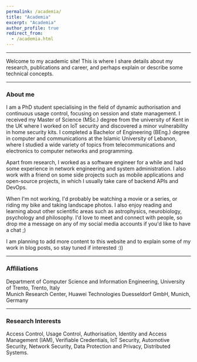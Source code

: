 ```yaml
---
permalink: /academia/
title: "Academia"
excerpt: "Academia"
author_profile: true
redirect_from: 
  - /academia.html
---
```


---
Welcome to my academic site! This is where I share details about my research, publications and career, and perhaps explain or describe some technical concepts.

---

### About me
I am a PhD student specialising in the field of dynamic authorisation and continuous usage control, focusing on session and state management.
I received my Master of Science (MSc.) degree from the university of Kent in the UK where I worked on IoT security and discovered a minor vulnerability in home security kits.
I completed a Bachelor of Engineering (BEng.) degree in computer and communications at the Islamic University of Lebanon, where I studied a wide variety of topics from telecommunications and electronics to computer networks and programming. 

Apart from research, I worked as a software engineer for a while and had some experience in network engineering and system administration.
I also work with a friend on some side projects such as mobile applications and open-source projects, in which I usually take care of backend APIs and DevOps.

When I'm not working, I'd probably be watching a movie or a series, or riding my bike and taking landscape photos.
I also enjoy reading and learning about other scientific areas such as astrophysics, neurobiology, psychology and philosophy.
I'd love to meet and connect with people, so drop me a message on any of my social media accounts if you'd like to have a chat ;)

I am planning to add more content to this website and to explain some of my work in blog posts, so stay tuned if interested :)) 

---
### Affiliations
Department of Computer Science and Information Engineering, University of Trento, Trento, Italy <br/>
Munich Research Center, Huawei Technologies Duesseldorf GmbH, Munich, Germany

---
### Research Interests
Access Control, Usage Control, Authorisation, Identity and Access Management (IAM), Verifiable Credentials, IoT Security, Automotive Security, Network Security, Data Protection and Privacy, Distributed Systems.